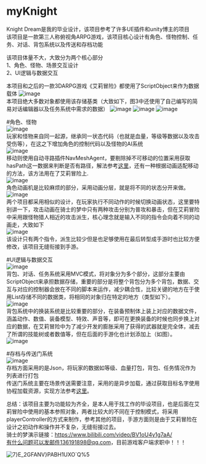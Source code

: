 # myKnight
 Knight Dream是我的毕业设计，该项目参考了许多UE插件和unity博主的项目  
 该项目是一款第三人称俯视角ARPG游戏，该项目核心设计有角色、怪物控制、任务、对话、背包系统以及传送和存档功能  
 
 该项目体量不大，大致分为两个核心部分  
 1、角色、怪物、场景交互设计  
 2、UI逻辑与数据交互
 
本项目和之后的一款3DARPG游戏《艾莉冒险》都使用了ScriptObject来作为数据载体
![image](https://github.com/ArashiHF/myKnight/assets/56665189/cf6d0118-aaa7-4395-b4b0-df0207a4f292)  
本项目绝大多数对象都使用该存储基类（大致如下，图3中还使用了自己编写的简易对话编辑器以及任务系统中需求的数据）
![image](https://github.com/ArashiHF/myKnight/assets/56665189/e12996cc-c453-4253-ae48-91218521aec9)
![image](https://github.com/ArashiHF/myKnight/assets/56665189/596e7a0a-afaa-419f-9e48-6957f8087f82)
![image](https://github.com/ArashiHF/myKnight/assets/56665189/f1d4be1e-d830-43f4-8015-a0a99d989ec2)

#角色、怪物  
![image](https://github.com/ArashiHF/myKnight/assets/56665189/7925403b-be3e-43c0-8907-7f57bc13acfb)  
玩家和怪物来自同一起源，继承同一状态代码（也就是血量，等级等数据以及攻击受伤等），在这之下增加角色的控制代码以及怪物的AI系统  
![image](https://github.com/ArashiHF/myKnight/assets/56665189/57ff4172-dbf1-4024-9c6b-33dee6499621)  
移动则使用自动寻路插件NavMeshAgent，要剔除掉不可移动的位置采用获取hasPath这一数据来判断是否有路径，解法参考[这里](https://blog.csdn.net/qq_52855744/article/details/118724620)，还有一种根据动画适配移动的方法，该方法用在了艾莉冒险上.  
![image](https://github.com/ArashiHF/myKnight/assets/56665189/f1da5d12-59ff-48d1-b438-9f5e47ae5e73)  
角色动画机是比较麻烦的部分，采用动画分层，就是将不同的状态分开来做。  
![image](https://github.com/ArashiHF/myKnight/assets/56665189/1394a682-ff74-49c0-af34-af3e258719a5)  
两个项目都采用相似的设计，在玩家执行不同动作的时候切换动画状态，这里要特别讲一下，攻击动画在骑士的梦中只有两种攻击分别为普攻和暴击，但在艾莉冒险中采用跟怪物猎人相近的攻击派生，核心理念就是输入不同的指令会向着不同的动画走，大致如下  
![image](https://github.com/ArashiHF/myKnight/assets/56665189/f0c9adb7-f9d7-4014-b256-4de5b1bcf90a)  
该设计只有两个指令，派生比较少但是也足够使用在最后转型成手游时也比较方便修改，该项目无缝衔接到手游。  

#UI逻辑与数据交互  
![image](https://github.com/ArashiHF/myKnight/assets/56665189/0267030b-8e60-4577-8959-412d725024d0)  
背包、对话、任务系统采用MVC模式，将对象分为多个部分，这部分主要由ScriptObject来承担数据存储，重要的部分是将整个背包分为多个背包，数据、交互与对应的控制器会放在不同的脚本来运作，减少耦合性，比较关键的地方在于使用List存储不同的数据类，将相同的对象归在特定的地方（类型如下）。  
![image](https://github.com/ArashiHF/myKnight/assets/56665189/ee2d0bdb-37f3-4362-a293-0faf05247337)  
背包系统中的换装系统是比较重要的部分，在装备预制体上装上对应的数据文件，涵盖动作、数值、装备模型、特效、声音等，即可在更换装备的时候也同步换上对应的数据，在艾莉冒险中为了减少开发的膨胀采用了获得的武器就是完全体，减去了所谓的技能树或者数值等，但在后面的手游化也计划添加上（如图）。  
![image](https://github.com/ArashiHF/myKnight/assets/56665189/5df1a3a7-7ec1-4ba2-826a-3b00f5bf747b)

#存档与传送门系统  
![image](https://github.com/ArashiHF/myKnight/assets/56665189/d8b698cf-63cb-4926-9c5b-54da03bb1225)  
存档方面采用的是Json，将玩家的数据如等级、血量打包，背包、任务情况作为列表进行打包  
传送门系统主要在场景传送需要注意，采用的是异步加载，通过获取目标名字使用协程加载资源，实现方法参考[这里](https://blog.csdn.net/xinzhilinger/article/details/110836837)。  

总结：该项目主要为功能较为齐全，是本人用于找工作的毕设项目，也是后面在艾莉冒险中使用的基本参照对象，两者比较大的不同在于控制模式，将采用playerController的方式来制作，参考其他的项目，手游方面则是由于艾莉冒险在设计之初动作和操作并不复杂，无缝衔接过去。  
骑士的梦演示链接：https://www.bilibili.com/video/BV1oU4y1g7aA/  
有什么问题可以发邮件136191898@qq.com，目前游戏客户端求职中！！！

![7}E_2GFANV}PABH1UXO`Q%5](https://github.com/ArashiHF/myKnight/assets/56665189/41833ef6-0d63-4e48-87f4-27abe62cbadb)








